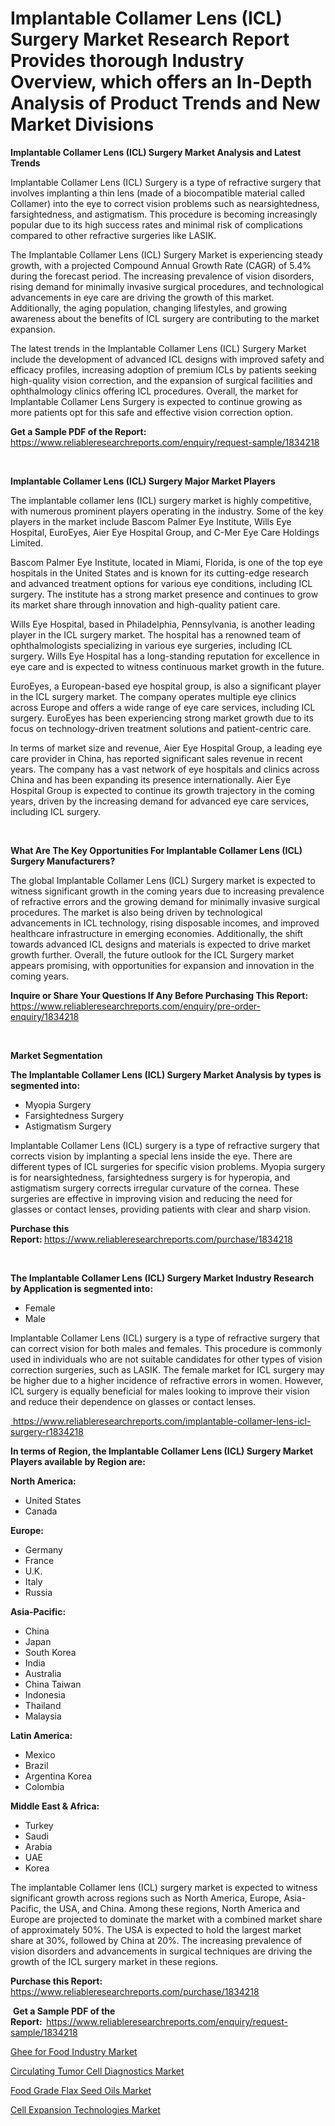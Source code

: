 <p><h1>Implantable Collamer Lens (ICL) Surgery Market Research Report Provides thorough Industry Overview, which offers an In-Depth Analysis of Product Trends and New Market Divisions</h1></p><p><strong>Implantable Collamer Lens (ICL) Surgery Market Analysis and Latest Trends</strong></p>
<p><p>Implantable Collamer Lens (ICL) Surgery is a type of refractive surgery that involves implanting a thin lens (made of a biocompatible material called Collamer) into the eye to correct vision problems such as nearsightedness, farsightedness, and astigmatism. This procedure is becoming increasingly popular due to its high success rates and minimal risk of complications compared to other refractive surgeries like LASIK.</p><p>The Implantable Collamer Lens (ICL) Surgery Market is experiencing steady growth, with a projected Compound Annual Growth Rate (CAGR) of 5.4% during the forecast period. The increasing prevalence of vision disorders, rising demand for minimally invasive surgical procedures, and technological advancements in eye care are driving the growth of this market. Additionally, the aging population, changing lifestyles, and growing awareness about the benefits of ICL surgery are contributing to the market expansion.</p><p>The latest trends in the Implantable Collamer Lens (ICL) Surgery Market include the development of advanced ICL designs with improved safety and efficacy profiles, increasing adoption of premium ICLs by patients seeking high-quality vision correction, and the expansion of surgical facilities and ophthalmology clinics offering ICL procedures. Overall, the market for Implantable Collamer Lens Surgery is expected to continue growing as more patients opt for this safe and effective vision correction option.</p></p>
<p><strong>Get a Sample PDF of the Report:&nbsp;</strong> <a href="https://www.reliableresearchreports.com/enquiry/request-sample/1834218">https://www.reliableresearchreports.com/enquiry/request-sample/1834218</a></p>
<p>&nbsp;</p>
<p><strong>Implantable Collamer Lens (ICL) Surgery Major Market Players</strong></p>
<p><p>The implantable collamer lens (ICL) surgery market is highly competitive, with numerous prominent players operating in the industry. Some of the key players in the market include Bascom Palmer Eye Institute, Wills Eye Hospital, EuroEyes, Aier Eye Hospital Group, and C-Mer Eye Care Holdings Limited.</p><p>Bascom Palmer Eye Institute, located in Miami, Florida, is one of the top eye hospitals in the United States and is known for its cutting-edge research and advanced treatment options for various eye conditions, including ICL surgery. The institute has a strong market presence and continues to grow its market share through innovation and high-quality patient care.</p><p>Wills Eye Hospital, based in Philadelphia, Pennsylvania, is another leading player in the ICL surgery market. The hospital has a renowned team of ophthalmologists specializing in various eye surgeries, including ICL surgery. Wills Eye Hospital has a long-standing reputation for excellence in eye care and is expected to witness continuous market growth in the future.</p><p>EuroEyes, a European-based eye hospital group, is also a significant player in the ICL surgery market. The company operates multiple eye clinics across Europe and offers a wide range of eye care services, including ICL surgery. EuroEyes has been experiencing strong market growth due to its focus on technology-driven treatment solutions and patient-centric care.</p><p>In terms of market size and revenue, Aier Eye Hospital Group, a leading eye care provider in China, has reported significant sales revenue in recent years. The company has a vast network of eye hospitals and clinics across China and has been expanding its presence internationally. Aier Eye Hospital Group is expected to continue its growth trajectory in the coming years, driven by the increasing demand for advanced eye care services, including ICL surgery.</p></p>
<p>&nbsp;</p>
<p><strong>What Are The Key Opportunities For Implantable Collamer Lens (ICL) Surgery Manufacturers?</strong></p>
<p><p>The global Implantable Collamer Lens (ICL) Surgery market is expected to witness significant growth in the coming years due to increasing prevalence of refractive errors and the growing demand for minimally invasive surgical procedures. The market is also being driven by technological advancements in ICL technology, rising disposable incomes, and improved healthcare infrastructure in emerging economies. Additionally, the shift towards advanced ICL designs and materials is expected to drive market growth further. Overall, the future outlook for the ICL Surgery market appears promising, with opportunities for expansion and innovation in the coming years.</p></p>
<p><strong>Inquire or Share Your Questions If Any Before Purchasing This Report:</strong> <a href="https://www.reliableresearchreports.com/enquiry/pre-order-enquiry/1834218">https://www.reliableresearchreports.com/enquiry/pre-order-enquiry/1834218</a></p>
<p>&nbsp;</p>
<p><strong>Market Segmentation</strong></p>
<p><strong>The Implantable Collamer Lens (ICL) Surgery Market Analysis by types is segmented into:</strong></p>
<p><ul><li>Myopia Surgery</li><li>Farsightedness Surgery</li><li>Astigmatism Surgery</li></ul></p>
<p><p>Implantable Collamer Lens (ICL) surgery is a type of refractive surgery that corrects vision by implanting a special lens inside the eye. There are different types of ICL surgeries for specific vision problems. Myopia surgery is for nearsightedness, farsightedness surgery is for hyperopia, and astigmatism surgery corrects irregular curvature of the cornea. These surgeries are effective in improving vision and reducing the need for glasses or contact lenses, providing patients with clear and sharp vision.</p></p>
<p><strong>Purchase this Report:&nbsp;</strong><a href="https://www.reliableresearchreports.com/purchase/1834218">https://www.reliableresearchreports.com/purchase/1834218</a></p>
<p>&nbsp;</p>
<p><strong>The Implantable Collamer Lens (ICL) Surgery Market Industry Research by Application is segmented into:</strong></p>
<p><ul><li>Female</li><li>Male</li></ul></p>
<p><p>Implantable Collamer Lens (ICL) surgery is a type of refractive surgery that can correct vision for both males and females. This procedure is commonly used in individuals who are not suitable candidates for other types of vision correction surgeries, such as LASIK. The female market for ICL surgery may be higher due to a higher incidence of refractive errors in women. However, ICL surgery is equally beneficial for males looking to improve their vision and reduce their dependence on glasses or contact lenses.</p></p>
<p><a href="https://www.reliableresearchreports.com/implantable-collamer-lens-icl-surgery-r1834218">&nbsp;https://www.reliableresearchreports.com/implantable-collamer-lens-icl-surgery-r1834218</a></p>
<p><strong>In terms of Region, the Implantable Collamer Lens (ICL) Surgery Market Players available by Region are:</strong></p>
<p>
    <p> <strong> North America: </strong>
        <ul>
            <li>United States</li>
            <li>Canada</li>
        </ul>
        </p> 
    <p> <strong> Europe: </strong>
        <ul>
            <li>Germany</li>
            <li>France</li>
            <li>U.K.</li>
            <li>Italy</li>
            <li>Russia</li>
        </ul>
        </p> 
    <p> <strong> Asia-Pacific: </strong>
        <ul>
            <li>China</li>
            <li>Japan</li>
            <li>South Korea</li>
            <li>India</li>
            <li>Australia</li>
            <li>China Taiwan</li>
            <li>Indonesia</li>
            <li>Thailand</li>
            <li>Malaysia</li>
        </ul>
        </p> 
    <p> <strong> Latin America: </strong>
        <ul>
            <li>Mexico</li>
            <li>Brazil</li>
            <li>Argentina Korea</li>
            <li>Colombia</li>
        </ul>
        </p> 
    <p> <strong> Middle East & Africa: </strong>
        <ul>
            <li>Turkey</li>
            <li>Saudi</li>
            <li>Arabia</li>
            <li>UAE</li>
            <li>Korea</li>
        </ul>
    </p>
    </p>
<p><p>The implantable Collamer lens (ICL) surgery market is expected to witness significant growth across regions such as North America, Europe, Asia-Pacific, the USA, and China. Among these regions, North America and Europe are projected to dominate the market with a combined market share of approximately 50%. The USA is expected to hold the largest market share at 30%, followed by China at 20%. The increasing prevalence of vision disorders and advancements in surgical techniques are driving the growth of the ICL surgery market in these regions.</p></p>
<p><strong>Purchase this Report: </strong><a href="https://www.reliableresearchreports.com/purchase/1834218">https://www.reliableresearchreports.com/purchase/1834218</a></p>
<p>&nbsp;<strong>Get a Sample PDF of the Report:&nbsp;&nbsp;</strong><a href="https://www.reliableresearchreports.com/enquiry/request-sample/1834218">https://www.reliableresearchreports.com/enquiry/request-sample/1834218</a></p>
<p><strong></strong></p>
<p><p><a href="https://issuu.com/reportprime-2/docs/ghee-for-food-industry-market-size-2030.pptx">Ghee for Food Industry Market</a></p><p><a href="https://github.com/ruddyyedelwadw/Market-Research-Report-List-2/blob/main/circulating-tumor-cell-diagnostics-market.md">Circulating Tumor Cell Diagnostics Market</a></p><p><a href="https://issuu.com/reportprime-2/docs/food-grade-flax-seed-oils-market-size-2030.pptx">Food Grade Flax Seed Oils Market</a></p><p><a href="https://github.com/jaidynmorantestelletmjzya/Market-Research-Report-List-2/blob/main/cell-expansion-technologies-market.md">Cell Expansion Technologies Market</a></p></p>